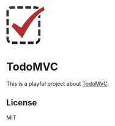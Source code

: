 <img src="./todomvc.svg" width="100" height="100" />



# TodoMVC

This is a playful project about [TodoMVC](https://todomvc.com/).



## License

MIT

